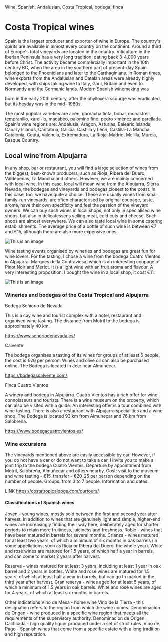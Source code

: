 Wine, Spanish, Andalusian, Costa Tropical, bodega, finca

# Costa Tropical wines

Spain is the largest producer and exporter of wine in Europe. The country's spirits are available in almost
every country on the continent. Around a third of Europe's total vineyards are located in the country.
Viticulture in the Iberian Peninsula has a very long tradition, dating back 3-4,000 years before Christ. The
activity became commercially important in the 10th century BC, when the area in the southern part of
present-day Spain belonged to the Phoenicians and later to the Carthaginians. In Roman times, wine
exports from the Andalusian and Catalan areas were already highly developed, with ships taking wine to
Italy, Gaul, Britain and even to Normandy and the Germanic lands. Modern Spanish winemaking was

born in the early 20th century, after the phylloxera scourge was eradicated, but its heyday was in the mid-
1980s.

The most popular varieties are airén, garnacha tinta, bobal, monastrell, tempranillo, xarel-lo, macabeo,
palomino fino, pedro ximénez and parellada.
Spain's wine regions are: Andalusia, Aragon, Asturias, Balearic Islands, Canary Islands, Cantabria,
Galicia, Castilla y León, Castilla-La Mancha, Catalonia, Ceuta, Valencia, Extremadura, La Rioja, Madrid,
Melilla, Murcia, Basque Country.

## Local wine from Alpujarra

In any shop, bar or restaurant, you will find a large selection of wines from the biggest, best-known
producers, such as Rioja, Ribera del Duero, Valdepenas, La Mancha and others. However, we are mainly
concerned with local wine. In this case, local will mean wine from the Alpujarra, Sierra Nevada, the
bodegas and vineyards and bodegas closest to the coast. In this case, too, we have quite a choice. These
are usually wines from small family-run vineyards, are often characterised by original coupage, taste,
aroma, have their own specificity and feel the passion of the vineyard owners.
We can buy such wines in local shops, not only in specialised wine shops, but also in delicatessens selling
meat, cold cuts and cheese. Such shops are almost everywhere. We can also taste local wine in some
catering establishments. The average price of a bottle of such wine is between €7 and €15, although there
are also more expensive ones.

![This is an image](/img/wina.JPG)

Wine tasting events organised by wineries and bodegas are great fun for wine lovers.
For the tasting, I chose a wine from the bodega Cuatro Vientos in Alpujarra. Marques de la Contraviesa,
which is an interesting coupage of Pinot Noir and Merlot. It is a light wine with an fruit aroma and
flavour. A very interesting proposition. I bought the wine in a local shop, it cost €11.

![This is an image](/img/pinot1-kopia.jpg)

### Wineries and bodegas of the Costa Tropical and Alpujarra

Bodega Señiorio de Nevada

This is a cay wine and tourist complex with a hotel, restaurant and organised wine tasting. The distance
from Motril to the bodega is approximately 40 km.

https://www.senoriodenevada.es/

Calvente

The bodega organises a tasting of its wines for groups of at least 6 people, the cost is €20 per person.
Wines and olive oil can also be purchased online. The Bodega is located in Jete near Almunecar.

https://bodegascalvente.com/

Finca Cuatro Vientos

A winery and bodega in Alpujarra. Cuatro Vientos has a rich offer for wine connoisseurs and tourists.
There is a wine museum on the property, which can also be visited with a guide. An interesting offer is a
tour combined with wine tasting. There is also a restaurant with Alpujarra specialities and a wine shop.
The Bodega is located 93 km from Almunecar and 76 km from Salobreña.

https://www.bodegacuatrovientos.es/

### Wine excursions

The vineyards mentioned above are easily accessible by car. However, if you do not have a car or do not
want to take a car, I invite you to make a joint trip to the bodega Cuatro Vientes. Departure by
appointment from Motril, Salobreña, Almuñecar and others nearby. Cost: visit to the museum and wine
tasting - €15, transfer - €20-25 per person depending on the number of people. Groups: from 3 to 7
people.
Information and dates:

LINK https://costatropicaldogs.com/ourtours/

#### Classifications of Spanish wines

Joven - young wines, mostly sold between the first and second year after harvest. In addition to wines that
are genuinely light and simple, higher-end wines are increasingly finding their way here, deliberately aged
for shorter periods to retain more fruitiness, juiciness and freshness.
Roble - wines that have been matured in barrels for several months.
Crianza - wines matured for at least two years, of which a minimum of six months in oak barrels (in some
appellations, such as Rioja or Ribera del Duero, the whole year). White and rosé wines are matured for
1.5 years, of which half a year in barrels, and can come to market 2 years after harvest.

Reserva - wines matured for at least 3 years, including at least 1 year in oak barrel and 2 years in bottles.
White and rosé wines are matured for 1.5 years, of which at least half a year in barrels, but can go to
market in the third year after harvest.
Gran reserva - wines aged for at least 5 years, of which a minimum of 1.5 years in oak barrels. White and
rosé wines are aged for 4 years, of which at least six months in barrels.

Other indications
Vino de Mesa - home wine
Vino de la Tierra - this designation refers to the region from which the wine comes.
Denominacion de Origen - wine produced in a specific wine region that meets all the requirements of the
supervisory authority.
Denominacion de Origen Calificada - high quality liquor produced under a set of strict rules.
Vino de Pago - Spanish wines that come from a specific estate with a long tradition and high reputation.